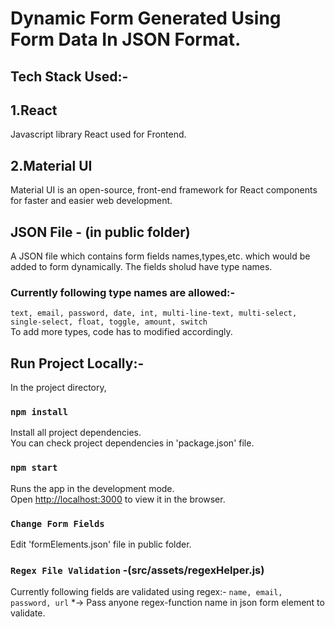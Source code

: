 # Dynamic Form Generated Using Form Data In JSON Format.

## Tech Stack Used:-

## 1.React
Javascript library React used for Frontend.

## 2.Material UI
Material UI is an open-source, front-end framework for React components for faster and easier web development.

## JSON File - (in public folder)
A JSON file which contains form fields names,types,etc. which would be added to form dynamically.
The fields sholud have type names.

### Currently following type names are allowed:-
`text, email, password, date, int, multi-line-text, multi-select, single-select, float, toggle, amount, switch`<br/>
To add more types, code has to modified accordingly.


## Run Project Locally:-

In the project directory,

### `npm install`
Install all project dependencies.<br />
You can check project dependencies in 'package.json' file.

### `npm start`
Runs the app in the development mode.<br />
Open [http://localhost:3000](http://localhost:3000) to view it in the browser.

### `Change Form Fields`
Edit 'formElements.json' file in public folder.

### `Regex File Validation` -(src/assets/regexHelper.js) 
Currently following fields are validated using regex:-
`name, email, password, url`
*-> Pass anyone regex-function name in json form element to validate. 

